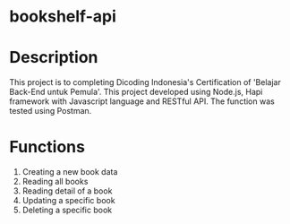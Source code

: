 # bookshelf-api

# Description

This project is to completing Dicoding Indonesia's Certification of 'Belajar Back-End untuk Pemula'. This project developed using Node.js, Hapi framework with Javascript language and RESTful API. The function was tested using Postman.

# Functions

1. Creating a new book data
2. Reading all books
3. Reading detail of a book
4. Updating a specific book
5. Deleting a specific book
